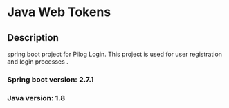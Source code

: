 # Java Web Tokens

## Description
 spring boot project for Pilog Login.
 This project is used for user registration and login processes .

### Spring boot version: 2.7.1
### Java version: 1.8


